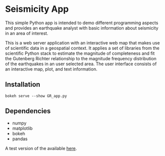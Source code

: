# Seismicity App

This simple Python app is intended to demo different programming aspects and provides an earthquake analyst with
basic information about seismicity in an area of interest.

This is a web server application with an interactive web map that makes use of scientific data in a geospatial
context. It applies a set of libraries from the scientific Python stack to estimate the magnitude of completeness
and fit the Gutenberg Richter relationship to the magnitude frequency distribution of the earthquakes in an user
selected area. The user interface consists of an interactive map, plot, and text information.

## Installation

```
bokeh serve --show GR_app.py
```


## Dependencies

* numpy
* matplotlib
* bokeh
* pandas


A test version of the available [here](http://ec2-18-196-129-109.eu-central-1.compute.amazonaws.com:5006/GR_app).